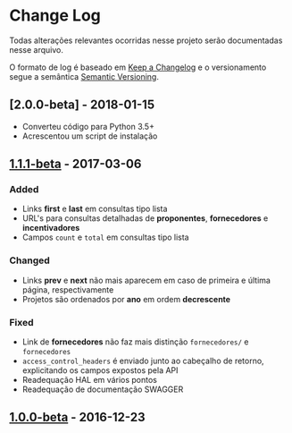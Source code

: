 # Change Log
Todas alterações relevantes ocorridas nesse projeto serão documentadas nesse arquivo.

O formato de log é baseado em [Keep a Changelog](http://keepachangelog.com/) e o versionamento segue  a semântica [Semantic Versioning](http://semver.org/).

## [2.0.0-beta] - 2018-01-15
- Converteu código para Python 3.5+
- Acrescentou um script de instalação


## [1.1.1-beta] - 2017-03-06
### Added
- Links **first** e **last** em consultas tipo lista
- URL's para consultas detalhadas de **proponentes**, **fornecedores** e **incentivadores** 
- Campos  `count` e `total` em consultas tipo lista

### Changed
- Links **prev** e **next** não mais aparecem em caso de primeira e última página, respectivamente
- Projetos são ordenados por **ano** em ordem **decrescente** 

### Fixed
- Link de **fornecedores** não faz mais distinção `fornecedores/` e `fornecedores`
- ```access_control_headers``` é enviado junto ao cabeçalho de retorno, explicitando os campos expostos pela API
- Readequação HAL em vários pontos
- Readequação de documentação SWAGGER


## [1.0.0-beta] - 2016-12-23

[1.0.0-beta]: https://github.com/Lafaiet/salicapi/releases/tag/v1.0.0-beta
[1.1.1-beta]: https://github.com/Lafaiet/salicapi/compare/v1.0.0-beta...v1.1.1-beta